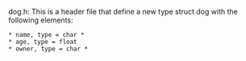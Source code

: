 dog.h: This is a header file that define a new type struct dog with the following elements:

	* name, type = char *
	* age, type = float
	* owner, type = char *
